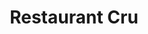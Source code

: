 ---
title: Restaurant Cru
description: SEO
resume:
  titre: Restaurant Cru
  court: SEO
identifiant:
slug:
ordre: 20
image: /img/cru-referencement.jpeg
i18n: fr
portfolios:
  - SEO
link:
  external: true
  url: http://www.restaurantcru.ca
---